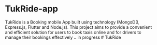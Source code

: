 # TukRide-app
TukRide is a Booking mobile App built using technology (MongoDB, Express.js, Flutter and Node.js). This project aims to provide a convenient and efficient solution for users to book taxis online and for drivers to manage their bookings effectively .. in progress
#   T u k R i d e  
 